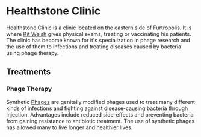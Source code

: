 # Healthstone Clinic

Healthstone Clinic is a clinic located on the eastern side of Furtropolis. It is where [Kit Welsh](../characters/kit.md) gives physical exams, treating or vaccinating his patients. The clinic has become known for it's specialization in phage research and the use of them to infections and treating diseases caused by bacteria using phage therapy.

## Treatments

### Phage Therapy

Synthetic [Phages](https://en.wikipedia.org/wiki/Bacteriophage) are genitally modified phages used to treat many different kinds of infections and fighting against disease-causing bacteria through injection. Advantages include reduced side-effects and preventing bacteria from gaining resistance to antibiotic treatment. The use of synthetic phages has allowed many to live longer and healthier lives.
